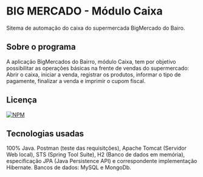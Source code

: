 # BIG MERCADO - Módulo Caixa
Sitema de automação do caixa do supermercada BigMercado do Bairo.

## Sobre o programa
A aplicação BigMercados do Bairro, módulo Caixa, tem por objetivo possibilitar as operações básicas na frente de vendas do supermercado: Abrir o caixa, iniciar a venda, registrar os produtos, informar o tipo de pagamente, finalizar a venda e imprimir o cupom fiscal.

## Licença

[![NPM](https://img.shields.io/npm/l/react)](https://github.com/sourcegilmar/exemploarquivoreadme/blob/main/license)

## Tecnologias usadas

100% Java. Postman (teste das requisitções), Apache Tomcat (Servidor Web local), STS (Spring Tool Suite), H2 (Banco de dados em memória), especificação JPA (Java Persistence API) e correspondente implementação Hibernate. Bancos de dados: MySQL e MongoDb.
